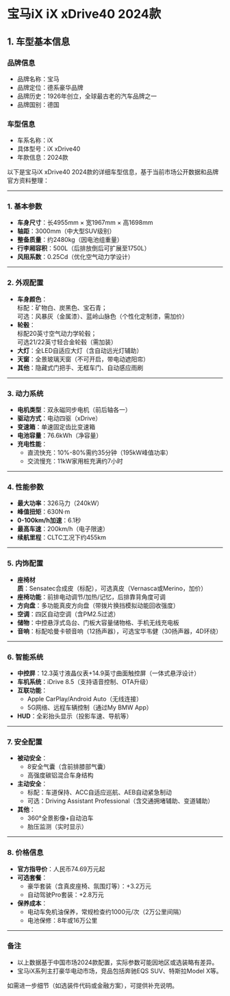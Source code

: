 
# 宝马iX iX xDrive40 2024款
## 1. 车型基本信息
### 品牌信息
- 品牌名称：宝马
- 品牌定位：德系豪华品牌
- 品牌历史：1926年创立，全球最古老的汽车品牌之一
- 品牌国别：德国

### 车型信息
- 车系名称：iX
- 具体型号：iX xDrive40
- 年款信息：2024款

以下是宝马iX xDrive40 2024款的详细车型信息，基于当前市场公开数据和品牌官方资料整理：

---

### **1. 基本参数**
- **车身尺寸**：长4955mm × 宽1967mm × 高1698mm  
- **轴距**：3000mm（中大型SUV级别）  
- **整备质量**：约2480kg（因电池组重量）  
- **行李厢容积**：500L（后排放倒后可扩展至1750L）  
- **风阻系数**：0.25Cd（优化空气动力学设计）  

---

### **2. 外观配置**
- **车身颜色**：  
  标配：矿物白、炭黑色、宝石青；  
  可选：风暴灰（金属漆）、蓝岭山脉色（个性化定制漆，需加价）  
- **轮毂**：  
  标配20英寸空气动力学轮毂；  
  可选21/22英寸轻合金轮毂（需加装）  
- **大灯**：全LED自适应大灯（含自动远光灯辅助）  
- **天窗**：全景玻璃天窗（不可开启，带电动遮阳帘）  
- **其他**：隐藏式门把手、无框车门、自动感应雨刷  

---

### **3. 动力系统**  
- **电机类型**：双永磁同步电机（前后轴各一）  
- **驱动方式**：电动四驱（xDrive）  
- **变速箱**：单速固定齿比变速箱  
- **电池容量**：76.6kWh（净容量）  
- **充电性能**：  
  - 直流快充：10%-80%需约35分钟（195kW峰值功率）  
  - 交流慢充：11kW家用桩充满约7小时  

---

### **4. 性能参数**  
- **最大功率**：326马力（240kW）  
- **峰值扭矩**：630N·m  
- **0-100km/h加速**：6.1秒  
- **最高车速**：200km/h（电子限速）  
- **续航里程**：CLTC工况下约455km  

---

### **5. 内饰配置**  
- **座椅材质**：Sensatec合成皮（标配），可选真皮（Vernasca或Merino，加价）  
- **座椅功能**：前排电动调节/加热/记忆，后排靠背角度可调  
- **方向盘**：多功能真皮方向盘（带拨片换挡模拟动能回收强度）  
- **空调**：四区自动空调（含PM2.5过滤）  
- **储物**：中控悬浮式岛台、门板大容量储物格、手机无线充电板  
- **音响**：标配哈曼卡顿音响（12扬声器），可选宝华韦健（30扬声器，4D环绕）  

---

### **6. 智能系统**  
- **中控屏**：12.3英寸液晶仪表+14.9英寸曲面触控屏（一体式悬浮设计）  
- **车机系统**：iDrive 8.5（支持语音控制、OTA升级）  
- **互联功能**：  
  - Apple CarPlay/Android Auto（无线连接）  
  - 5G网络、远程车辆控制（通过My BMW App）  
- **HUD**：全彩抬头显示（投影车速、导航等）  

---

### **7. 安全配置**  
- **被动安全**：  
  - 8安全气囊（含前排膝部气囊）  
  - 高强度碳铝混合车身结构  
- **主动安全**：  
  - 标配：车道保持、ACC自适应巡航、AEB自动紧急制动  
  - 可选：Driving Assistant Professional（含交通拥堵辅助、变道辅助）  
- **其他**：  
  - 360°全景影像+自动泊车  
  - 胎压监测（实时显示）  

---

### **8. 价格信息**  
- **官方指导价**：人民币74.69万元起  
- **可选套餐**：  
  - 豪华套装（含真皮座椅、氛围灯等）：+3.2万元  
  - 自动驾驶Pro套装：+2.8万元  
- **保养成本**：  
  - 电动车免机油保养，常规检查约1000元/次（2万公里间隔）  
  - 电池保修：8年或16万公里  

---

### **备注**  
- 以上数据基于中国市场2024款配置，实际参数可能因地区或选装略有差异。  
- 宝马iX系列主打豪华电动市场，竞品包括奔驰EQS SUV、特斯拉Model X等。  

如需进一步细节（如选装件代码或金融方案），可提供补充说明。
